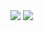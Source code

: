 <img src="https://github-readme-stats.vercel.app/api?username=Laith-GLaDOS&show_icons=true&include_all_commits=true&theme=onedark&hide_border=true"/>
<img src="https://github-readme-stats.vercel.app/api/top-langs/?username=Laith-GLaDOS&layout=compact&card_width=250&hide_border=true&theme=onedark&show_icons=true"/>
